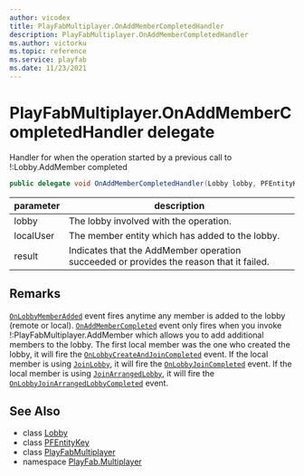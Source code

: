 ```yaml
---
author: vicodex
title: PlayFabMultiplayer.OnAddMemberCompletedHandler
description: PlayFabMultiplayer.OnAddMemberCompletedHandler
ms.author: victorku
ms.topic: reference
ms.service: playfab
ms.date: 11/23/2021
---
```


# PlayFabMultiplayer.OnAddMemberCompletedHandler delegate

Handler for when the operation started by a previous call to !:Lobby.AddMember completed

```csharp
public delegate void OnAddMemberCompletedHandler(Lobby lobby, PFEntityKey localUser, int result);
```

| parameter | description |
| --- | --- |
| lobby | The lobby involved with the operation. |
| localUser | The member entity which has added to the lobby. |
| result | Indicates that the AddMember operation succeeded or provides the reason that it failed. |

## Remarks

[`OnLobbyMemberAdded`](./PlayFabMultiplayer/OnLobbyMemberAdded.md) event fires anytime any member is added to the lobby (remote or local). [`OnAddMemberCompleted`](./PlayFabMultiplayer/OnAddMemberCompleted.md) event only fires when you invoke !:PlayFabMultiplayer.AddMember which allows you to add additional members to the lobby. The first local member was the one who created the lobby, it will fire the [`OnLobbyCreateAndJoinCompleted`](./PlayFabMultiplayer/OnLobbyCreateAndJoinCompleted.md) event. If the local member is using [`JoinLobby`](./PlayFabMultiplayer/JoinLobby.md), it will fire the [`OnLobbyJoinCompleted`](./PlayFabMultiplayer/OnLobbyJoinCompleted.md) event. If the local member is using [`JoinArrangedLobby`](./PlayFabMultiplayer/JoinArrangedLobby.md), it will fire the [`OnLobbyJoinArrangedLobbyCompleted`](./PlayFabMultiplayer/OnLobbyJoinArrangedLobbyCompleted.md) event.

## See Also

* class [Lobby](./Lobby.md)
* class [PFEntityKey](./PFEntityKey.md)
* class [PlayFabMultiplayer](./PlayFabMultiplayer.md)
* namespace [PlayFab.Multiplayer](../PlayFabMultiplayerSDK.md)

